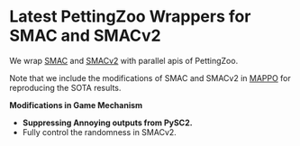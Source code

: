 # Latest PettingZoo Wrappers for SMAC and SMACv2

We wrap [SMAC](https://github.com/oxwhirl/smac) and [SMACv2](https://github.com/oxwhirl/smacv2) with parallel apis of PettingZoo.

Note that we include the modifications of SMAC and SMACv2 in [MAPPO](https://github.com/marlbenchmark/on-policy/tree/main) for reproducing the SOTA results. 

**Modifications in Game Mechanism**

- **Suppressing Annoying outputs from PySC2.**
- Fully control the randomness in SMACv2.